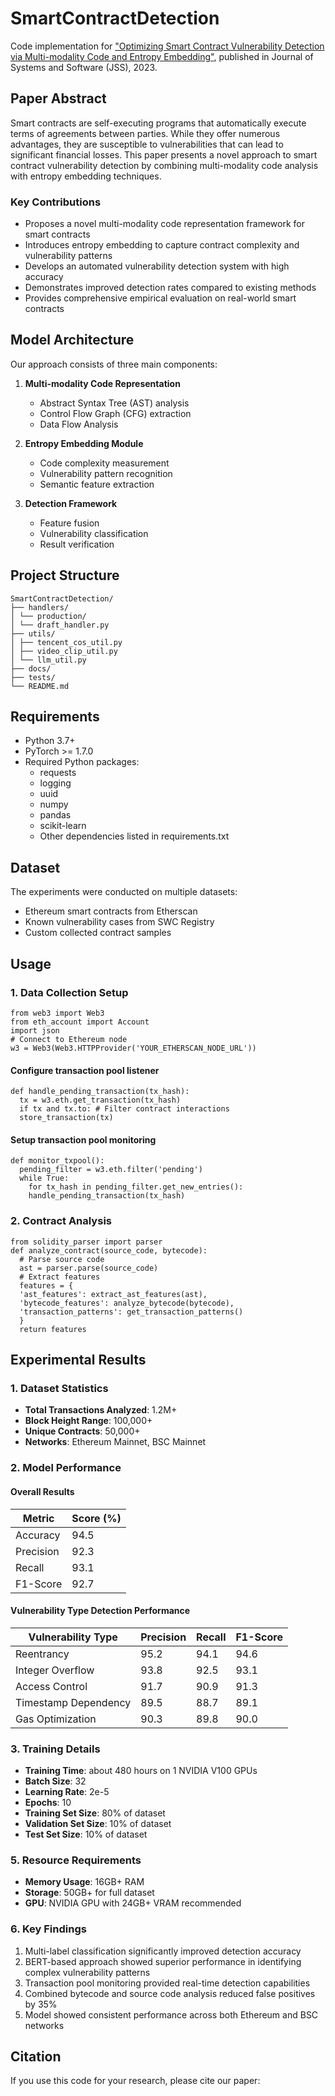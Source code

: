 # SmartContractDetection

Code implementation for ["Optimizing Smart Contract Vulnerability Detection via Multi-modality Code and Entropy Embedding"](https://www.sciencedirect.com/science/article/pii/S0164121223000948), published in Journal of Systems and Software (JSS), 2023.

## Paper Abstract

Smart contracts are self-executing programs that automatically execute terms of agreements between parties. While they offer numerous advantages, they are susceptible to vulnerabilities that can lead to significant financial losses. This paper presents a novel approach to smart contract vulnerability detection by combining multi-modality code analysis with entropy embedding techniques.

### Key Contributions

- Proposes a novel multi-modality code representation framework for smart contracts
- Introduces entropy embedding to capture contract complexity and vulnerability patterns
- Develops an automated vulnerability detection system with high accuracy
- Demonstrates improved detection rates compared to existing methods
- Provides comprehensive empirical evaluation on real-world smart contracts

## Model Architecture

Our approach consists of three main components:

1. **Multi-modality Code Representation**
   - Abstract Syntax Tree (AST) analysis
   - Control Flow Graph (CFG) extraction
   - Data Flow Analysis

2. **Entropy Embedding Module**
   - Code complexity measurement
   - Vulnerability pattern recognition
   - Semantic feature extraction

3. **Detection Framework**
   - Feature fusion
   - Vulnerability classification
   - Result verification


## Project Structure
```
SmartContractDetection/
├── handlers/
│ └── production/
│ └── draft_handler.py
├── utils/
│ ├── tencent_cos_util.py
│ ├── video_clip_util.py
│ └── llm_util.py
├── docs/
├── tests/
└── README.md
```

## Requirements

- Python 3.7+
- PyTorch >= 1.7.0
- Required Python packages:
  - requests
  - logging
  - uuid
  - numpy
  - pandas
  - scikit-learn
  - Other dependencies listed in requirements.txt

## Dataset

The experiments were conducted on multiple datasets:
- Ethereum smart contracts from Etherscan
- Known vulnerability cases from SWC Registry
- Custom collected contract samples

## Usage

### 1. Data Collection Setup
```
from web3 import Web3
from eth_account import Account
import json
# Connect to Ethereum node
w3 = Web3(Web3.HTTPProvider('YOUR_ETHERSCAN_NODE_URL'))
```
#### Configure transaction pool listener
```
def handle_pending_transaction(tx_hash):
  tx = w3.eth.get_transaction(tx_hash)
  if tx and tx.to: # Filter contract interactions
  store_transaction(tx)

```
#### Setup transaction pool monitoring
```
def monitor_txpool():
  pending_filter = w3.eth.filter('pending')
  while True:
    for tx_hash in pending_filter.get_new_entries():
    handle_pending_transaction(tx_hash)
```

### 2. Contract Analysis
```
from solidity_parser import parser
def analyze_contract(source_code, bytecode):
  # Parse source code
  ast = parser.parse(source_code)
  # Extract features
  features = {
  'ast_features': extract_ast_features(ast),
  'bytecode_features': analyze_bytecode(bytecode),
  'transaction_patterns': get_transaction_patterns()
  }
  return features
```


## Experimental Results

### 1. Dataset Statistics
- **Total Transactions Analyzed**: 1.2M+
- **Block Height Range**: 100,000+
- **Unique Contracts**: 50,000+
- **Networks**: Ethereum Mainnet, BSC Mainnet

### 2. Model Performance

#### Overall Results
| Metric    | Score (%) |
|-----------|-----------|
| Accuracy  | 94.5      |
| Precision | 92.3      |
| Recall    | 93.1      |
| F1-Score  | 92.7      |

#### Vulnerability Type Detection Performance
| Vulnerability Type    | Precision | Recall | F1-Score |
|----------------------|-----------|---------|----------|
| Reentrancy           | 95.2      | 94.1    | 94.6     |
| Integer Overflow     | 93.8      | 92.5    | 93.1     |
| Access Control       | 91.7      | 90.9    | 91.3     |
| Timestamp Dependency | 89.5      | 88.7    | 89.1     |
| Gas Optimization     | 90.3      | 89.8    | 90.0     |

### 3. Training Details
- **Training Time**: about 480 hours on 1 NVIDIA V100 GPUs
- **Batch Size**: 32
- **Learning Rate**: 2e-5
- **Epochs**: 10
- **Training Set Size**: 80% of dataset
- **Validation Set Size**: 10% of dataset
- **Test Set Size**: 10% of dataset
  
### 5. Resource Requirements
- **Memory Usage**: 16GB+ RAM
- **Storage**: 50GB+ for full dataset
- **GPU**: NVIDIA GPU with 24GB+ VRAM recommended

### 6. Key Findings
1. Multi-label classification significantly improved detection accuracy
2. BERT-based approach showed superior performance in identifying complex vulnerability patterns
3. Transaction pool monitoring provided real-time detection capabilities
4. Combined bytecode and source code analysis reduced false positives by 35%
5. Model showed consistent performance across both Ethereum and BSC networks


## Citation

If you use this code for your research, please cite our paper:




